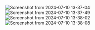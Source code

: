 ![Screenshot from 2024-07-10 13-37-04](https://github.com/comradist/Remouty/assets/81923026/ef53fcc7-841c-498a-b3ff-d092350a3f50)
![Screenshot from 2024-07-10 13-37-49](https://github.com/comradist/Remouty/assets/81923026/bc7eb49b-9d56-4292-b694-be081237fa6b)
![Screenshot from 2024-07-10 13-38-02](https://github.com/comradist/Remouty/assets/81923026/336f3bee-8798-4f86-b326-459773c60b20)
![Screenshot from 2024-07-10 13-38-08](https://github.com/comradist/Remouty/assets/81923026/96c6d8cd-9594-4408-a1eb-9b59985ed28e)
